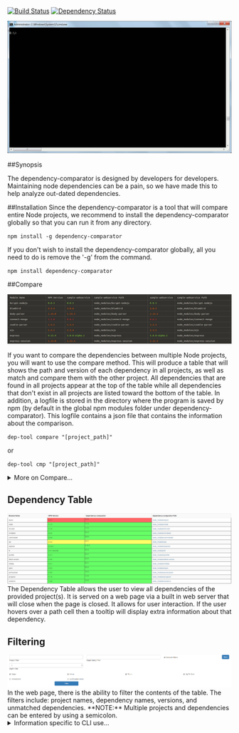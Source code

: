 [![Build Status](https://travis-ci.org/TeamWolfpack/Dependency-Comparator.svg)](https://travis-ci.org/TeamWolfpack/Dependency-Comparator)
[![Dependency Status](https://david-dm.org/TeamWolfpack/Dependency-Comparator.svg)](https://david-dm.org/TeamWolfpack/Dependency-Comparator)

<p>
<img src="https://raw.githubusercontent.com/TeamWolfpack/Dependency-Comparator/dev/screenshots/Juicy Demo.gif" atl="Failed to load juicy demo">
</p>

##Synopsis
<p>The dependency-comparator is designed by developers for developers. Maintaining node dependencies can be a pain, so we have made this to help analyze out-dated dependencies.</p>

##Installation
Since the dependency-comparator is a tool that will compare entire Node projects, we recommend to install the dependency-comparator globally so that you can run it from any directory.

<pre><code>npm install -g dependency-comparator</code></pre>

If you don't wish to install the dependency-comparator globally, all you need to do is remove the '-g' from the command.

<pre><code>npm install dependency-comparator</code></pre>

##Compare

<img src="https://raw.githubusercontent.com/TeamWolfpack/Dependency-Comparator/dev/screenshots/Compare.JPG" atl="Failed to load screenshot of Compare Command">
<p>If you want to compare the dependencies between multiple Node projects, you will want to use the compare method. This will produce a table that will shows the path and version of each dependency in all projects, as well as match and compare them with the other project. All dependencies that are found in all projects appear at the top of the table while all dependencies that don't exist in all projects are listed toward the bottom of the table. In addition, a logfile is stored in the directory where the program is saved by npm (by default in the global npm modules folder under dependency-comparator).  This logfile contains a json file that contains the information about the comparison.</p>

<pre><code>dep-tool compare "[project_path]"</code></pre>

or

<pre><code>dep-tool cmp "[project_path]"</code></pre>

<details>
  <summary>More on Compare...</summary>
    
  <h3 id="devDependencies">Compare with devDependencies</h3>
  The command above will look through the package.json file to find the list of dependencies before going through the node_modules package to get the current versions of each dependency. However, you may want to have both the list of dependencies and devDependencies being compared. In order to compare both, all you need to do is add the option "-a" or "--all".
    
  <pre><code>dep-tool compare "[project_path]" -a</code></pre>
    
  or
    
  <pre><code>dep-tool compare "[project_path]" --all</code></pre>
    
  <h3 id="CompareDepth">Compare with Depth</h3>
  Since Node dependencies have dependencies of their own, if you want to include the dependencies of other dependencies (especially if the node_module contains private dependencies), you can specify how many layers deep the comparison will look.
    
  <pre><code>dep-tool compare "[project_path]" -d 2</code></pre>
    
  or
    
  <pre><code>dep-tool compare "[project_path]" --depth 2</code></pre>
    
  <h3 id="HideUnmatched">Compare without Unmatched Dependencies</h3>
  <img src="https://raw.githubusercontent.com/TeamWolfpack/Dependency-Comparator/dev/screenshots/Unhide%20Compare.JPG" alt="Failed to load screenshot Unhide Unmatched">
  <p>becomes</p>
  <img src="https://raw.githubusercontent.com/TeamWolfpack/Dependency-Comparator/dev/screenshots/Hide%20Compare.JPG" alt="Failed to load screenshot Hide Unmatched">
  <p>By default, the compare method will compare and match all dependencies. If you want to only see the matched dependencies, you can hide the unmatched dependencies with a simple flag.</p>
    
  <pre><code>dep-tool compare "[project_path]" -u</code></pre>
    
  or
    
  <pre><code>dep-tool compare "[project_path]" --hideUnmatched</code></pre>
</details>

<h2 id="DependencyTable">Dependency Table</h2>
<img src="https://raw.githubusercontent.com/TeamWolfpack/Dependency-Comparator/dev/screenshots/Dependency%20Table.JPG" alt="Failed to load screenshot Dependecy Table">
The Dependency Table allows the user to view all dependencies of the provided project(s). It is served on a web page via a built in web server that will close when the page is closed. It allows for user interaction. If the user hovers over a path cell then a tooltip will display extra information about that dependency.

<h2 id="Filtering">Filtering</h2>
<img src="https://raw.githubusercontent.com/TeamWolfpack/Dependency-Comparator/dev/screenshots/filter.PNG" alt="Failed to load screenshot Relative Support">
In the web page, there is the ability to filter the contents of the table. The filters include: project names, dependency names, versions, and unmatched dependencies.
**NOTE:** Multiple projects and dependencies can be entered by using a semicolon.

<details>
  <summary>Information specific to CLI use...</summary>

  <h3 id="CompareColorConfig">Compare Color Configuration</h3>
  Since the default color scheme for identifying how out-of-date a dependency is consists of red and green, a common colorblind color pair, we added a Color Blind color configuration to help solve that. These color schemes can be changed and this is explain more in the <a href="#ColorConfig">Color Configuration</a> section. <b>NOTE:</b> In order to use this option, xTerm needs to be supported in your OS.

  <pre><code>dep-tool compare "[project_path]" -c "ColorBlind"</code></pre>

  or

  <pre><code>dep-tool compare "[project_path]" --colorConfig "ColorBlind"</code></pre>

  <h3 id="ColorLegend">Compare with a Color Legend</h3>
  <img src="https://raw.githubusercontent.com/TeamWolfpack/Dependency-Comparator/dev/screenshots/Color%20Legend.JPG" alt="Failed to load screenshot of Color Legend Command">
  <p>When running the compare method, the dependencies in the table are colored depending on how out-of-date they are. If you want to see a color legend, you just need to add a flag to the command to have it displayed below your table.</p>

  <pre><code>dep-tool compare "[project_path]" -l</code></pre>

  or

  <pre><code>dep-tool compare "[project_path]" --colorLegend</code></pre>

  <h3 id="SummaryTable">Compare without a Summary Table</h3>
  <p>By default, a summary of the results will be displayed below the comparison table. If you want to hide the summary from being displayed, you can add the following flag to your command.</p>

  <pre><code>dep-tool compare "[project_path]" -s</code></pre>

  or

  <pre><code>dep-tool compare "[project_path]" --hideSummary</code></pre>

  <h3 id="Summary">Summary</h3>
  <img src="https://raw.githubusercontent.com/TeamWolfpack/Dependency-Comparator/dev/screenshots/Summary.JPG" alt="Failed to load screenshot of Summary Command">
  <p>By default, a summary of the results will be displayed below the comparison table. If you want to hide the summary from being displayed, you can add the following flag to your command. The <a href="#CompareDepth">depth</a>, <a href="#devDependencies">all</a>, and <a href="#HideUnmatched">hideUnmatched</a> flags can also be used with the summary command.</p>

  <pre><code>dep-tool summary "[project_path]"</code></pre>

  or

  <pre><code>dep-tool sum "[project_path]"</code></pre>

  <h3 id="SummaryWithTable">Summary With Table</h3>
  <p>In case you are using the summary command and realize you want to see a table, instead of having to retype a new command, you can just use the showTable flag.</p>

  <pre><code>dep-tool summary "[project_path]" -t</code></pre>

  or

  <pre><code>dep-tool summary "[project_path]" --showTable</code></pre>

  <h2 id="ColorConfig">Color Configuration</h2>
  In order to color code the version number of each dependency to show any differences, the program looks at the colorConfig.json file. The program uses the [cli-color](https://www.npmjs.com/package/cli-color) node module in order to color the text in the terminal. If the terminal being used supports [xTerm colors](https://gist.github.com/jasonm23/2868981), then the colorConfig.json file can be modified to the users preference. <b>NOTE:</b> When updating to a newer version of the tool, the colorConfig.json file may be reset to the default values.

</details>